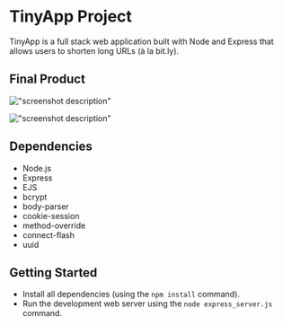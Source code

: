 # TinyApp Project

TinyApp is a full stack web application built with Node and Express that allows users to shorten long URLs (à la bit.ly).

## Final Product

!["screenshot description"](#img1)

!["screenshot description"](#)

## Dependencies

- Node.js
- Express
- EJS
- bcrypt
- body-parser
- cookie-session
- method-override
- connect-flash
- uuid

## Getting Started

- Install all dependencies (using the `npm install` command).
- Run the development web server using the `node express_server.js` command.